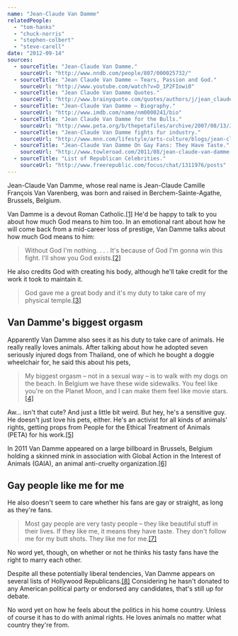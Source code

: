 ```yaml
---
name: "Jean-Claude Van Damme"
relatedPeople:
  - "tom-hanks"
  - "chuck-norris"
  - "stephen-colbert"
  - "steve-carell"
date: "2012-09-14"
sources:
  - sourceTitle: "Jean-Claude Van Damme."
    sourceUrl: "http://www.nndb.com/people/807/000025732/"
  - sourceTitle: "Jean Claude Van Damme – Tears, Passion and God."
    sourceUrl: "http://www.youtube.com/watch?v=D_1P2FIowi0"
  - sourceTitle: "Jean Claude Van Damme Quotes."
    sourceUrl: "http://www.brainyquote.com/quotes/authors/j/jean_claude_van_damme.html"
  - sourceTitle: "Jean-Claude Van Damme – Biography."
    sourceUrl: "http://www.imdb.com/name/nm0000241/bio"
  - sourceTitle: "Jean Claude Van Damme for the Bulls."
    sourceUrl: "http://www.peta.org/b/thepetafiles/archive/2007/08/13/Jean-Claude-Van-Damme-for-the-Bulls.aspx"
  - sourceTitle: "Jean-Claude Van Damme fights fur industry."
    sourceUrl: "http://www.mnn.com/lifestyle/arts-culture/blogs/jean-claude-van-damme-fights-fur-industry"
  - sourceTitle: "Jean-Claude Van Damme On Gay Fans: They Have Taste."
    sourceUrl: "http://www.towleroad.com/2011/08/jean-claude-van-damme-on-gay-fans-they-have-taste.html"
  - sourceTitle: "List of Republican Celebrities."
    sourceUrl: "http://www.freerepublic.com/focus/chat/1311976/posts"
---
```


Jean-Claude Van Damme, whose real name is Jean-Claude Camille François Van Varenberg, was born and raised in Berchem-Sainte-Agathe, Brussels, Belgium.

Van Damme is a devout Roman Catholic.<a class="source-citation" href="#http://www.nndb.com/people/807/000025732/" title="Jean-Claude Van Damme.">[1]</a> He'd be happy to talk to you about how much God means to him too. In an emotional rant about how he will come back from a mid-career loss of prestige, Van Damme talks about how much God means to him:

>Without God I'm nothing. . . . It's because of God I'm gonna win this fight. I'll show you God exists.<a class="source-citation" href="#http://www.youtube.com/watch?v=D_1P2FIowi0" title="Jean Claude Van Damme – Tears, Passion and God.">[2]</a>

He also credits God with creating his body, although he'll take credit for the work it took to maintain it.

>God gave me a great body and it's my duty to take care of my physical temple.<a class="source-citation" href="#http://www.brainyquote.com/quotes/authors/j/jean_claude_van_damme.html" title="Jean Claude Van Damme Quotes.">[3]</a>

## Van Damme's biggest orgasm

Apparently Van Damme also sees it as his duty to take care of animals. He really really loves animals. After talking about how he adopted seven seriously injured dogs from Thailand, one of which he bought a doggie wheelchair for, he said this about his pets,

>My biggest orgasm – not in a sexual way – is to walk with my dogs on the beach. In Belgium we have these wide sidewalks. You feel like you're on the Planet Moon, and I can make them feel like movie stars.<a class="source-citation" href="#http://www.imdb.com/name/nm0000241/bio" title="Jean-Claude Van Damme – Biography.">[4]</a>

Aw… isn't that cute? And just a little bit weird. But hey, he's a sensitive guy. He doesn't just love his pets, either. He's an activist for all kinds of animals' rights, getting props from People for the Ethical Treatment of Animals (PETA) for his work.<a class="source-citation" href="#http://www.peta.org/b/thepetafiles/archive/2007/08/13/Jean-Claude-Van-Damme-for-the-Bulls.aspx" title="Jean Claude Van Damme for the Bulls.">[5]</a>

In 2011 Van Damme appeared on a large billboard in Brussels, Belgium holding a skinned mink in association with Global Action in the Interest of Animals (GAIA), an animal anti-cruelty organization.<a class="source-citation" href="#http://www.mnn.com/lifestyle/arts-culture/blogs/jean-claude-van-damme-fights-fur-industry" title="Jean-Claude Van Damme fights fur industry.">[6]</a>

## Gay people like me for me

He also doesn't seem to care whether his fans are gay or straight, as long as they're fans.

>Most gay people are very tasty people – they like beautiful stuff in their lives. If they like me, it means they have taste. They don't follow me for my butt shots. They like me for me.<a class="source-citation" href="#http://www.towleroad.com/2011/08/jean-claude-van-damme-on-gay-fans-they-have-taste.html" title="Jean-Claude Van Damme On Gay Fans: They Have Taste.">[7]</a>

No word yet, though, on whether or not he thinks his tasty fans have the right to marry each other.

Despite all these potentially liberal tendencies, Van Damme appears on several lists of Hollywood Republicans.<a class="source-citation" href="#http://www.freerepublic.com/focus/chat/1311976/posts" title="List of Republican Celebrities.">[8]</a> Considering he hasn't donated to any American political party or endorsed any candidates, that's still up for debate.

No word yet on how he feels about the politics in his home country. Unless of course it has to do with animal rights. He loves animals no matter what country they're from.